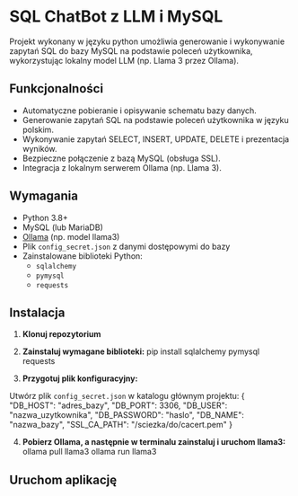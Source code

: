 # SQL ChatBot z LLM i MySQL

Projekt wykonany w języku python umożliwia generowanie i wykonywanie zapytań SQL do bazy MySQL na podstawie poleceń użytkownika, wykorzystując lokalny model LLM (np. Llama 3 przez Ollama).

## Funkcjonalności

- Automatyczne pobieranie i opisywanie schematu bazy danych.
- Generowanie zapytań SQL na podstawie poleceń użytkownika w języku polskim.
- Wykonywanie zapytań SELECT, INSERT, UPDATE, DELETE i prezentacja wyników.
- Bezpieczne połączenie z bazą MySQL (obsługa SSL).
- Integracja z lokalnym serwerem Ollama (np. Llama 3).

## Wymagania

- Python 3.8+
- MySQL (lub MariaDB)
- [Ollama](https://ollama.com/) (np. model llama3)
- Plik `config_secret.json` z danymi dostępowymi do bazy
- Zainstalowane biblioteki Python:
  - `sqlalchemy`
  - `pymysql`
  - `requests`

## Instalacja

1. **Klonuj repozytorium**


2. **Zainstaluj wymagane biblioteki:**
pip install sqlalchemy pymysql requests


3. **Przygotuj plik konfiguracyjny:**

Utwórz plik `config_secret.json` w katalogu głównym projektu:
{
"DB_HOST": "adres_bazy",
"DB_PORT": 3306,
"DB_USER": "nazwa_uzytkownika",
"DB_PASSWORD": "haslo",
"DB_NAME": "nazwa_bazy",
"SSL_CA_PATH": "/sciezka/do/cacert.pem"
}



4. **Pobierz Ollama, a następnie w terminalu zainstaluj i uruchom llama3:**
ollama pull llama3
ollama run llama3


## Uruchom aplikację

